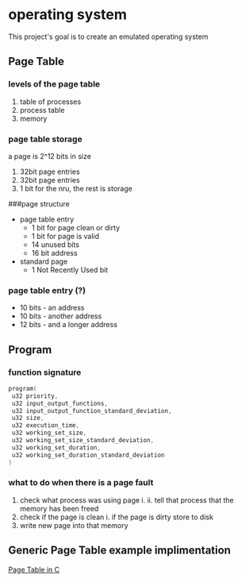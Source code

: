 operating system
================

This project's goal is to create an emulated operating system


## Page Table
### levels of the page table
1. table of processes
2. process table
3. memory

### page table storage
a page is 2^12 bits in size

1. 32bit page entries
2. 32bit page entries
3. 1 bit for the nru, the rest is storage

###page structure
* page table entry
  * 1 bit for page clean or dirty
  * 1 bit for page is valid
  * 14 unused bits
  * 16 bit address
* standard page
  * 1 Not Recently Used bit

### page table entry (?)
* 10 bits - an address
* 10 bits - another address
* 12 bits - and a longer address

## Program
### function signature
``` c
program(
 u32 priority,
 u32 input_output_functions,
 u32 input_output_function_standard_deviation,
 u32 size,
 u32 execution_time,
 u32 working_set_size,
 u32 working_set_size_standard_deviation,
 u32 working_set_duration,
 u32 working_set_duration_standard_deviation
)
```

### what to do when there is a page fault
1. check what process was using page
	i. 
	ii. tell that process that the memory has been freed
2. check if the page is clean
	i. if the page is dirty store to disk
3. write new page into that memory

## Generic Page Table example implimentation
[Page Table in C](https://github.com/torvalds/linux/blob/f7556698a36995a755a4ce154953dcf438145b3b/mm/pgtable-generic.c)
